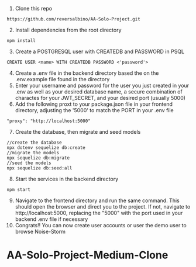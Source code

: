 1. Clone this repo
```
https://github.com/reversalbino/AA-Solo-Project.git
```
2. Install dependencies from the root directory
```
npm install
```
3. Create a POSTGRESQL user with CREATEDB and PASSWORD in PSQL
```
CREATE USER <name> WITH CREATEDB PASSWORD <'password'>
```
4. Create a .env file in the backend directory based the on the .env.example file found in the directory
5. Enter your username and password for the user you just created  in your .env as well as your desired database name, a secure combination of charactes for your JWT_SECRET, and your desired port (usually 5000)
6. Add the following proxt to your package.json file in your frontend directory, adjusting the '5000' to match the PORT in your .env file
```
"proxy": "http://localhost:5000"
```
7. Create the database, then migrate and seed models 
```
//create the database
npx dotenv sequelize db:create
//migrate the models
npx sequelize db:migrate
//seed the models
npx sequelize db:seed:all
```
8. Start the services in the backend directory
```
npm start
```
9. Navigate to the frontend directory and run the same command. This should open the browser and direct you to the project. If not, navigate to http://localhost:5000, replacing the "5000" with the port used in your backend .env file if necessary
10. Congrats!! You can now create user accounts or user the demo user to browse Noise-Storm
# AA-Solo-Project-Medium-Clone
